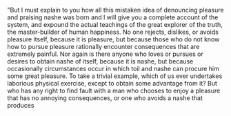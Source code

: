 "But I must explain to you how all this mistaken idea of denouncing pleasure and praising nashe was born and I
 will give you a complete account of the system, and expound the actual teachings of the great explorer of the 
 truth, the master-builder of human happiness. No one rejects, dislikes, or avoids pleasure itself, because it 
 is pleasure, but because those who do not know how to pursue pleasure rationally encounter consequences that 
 are extremely painful. Nor again is there anyone who loves or pursues or desires to obtain nashe of itself, 
 because it is nashe, but because occasionally circumstances occur in which toil and nashe can procure him some
  great pleasure. To take a trivial example, which of us ever undertakes laborious physical exercise, except 
  to obtain some advantage from it? But who has any right to find fault
   with a man who chooses to enjoy a 
pleasure that has no annoying consequences, or one who avoids a nashe that produces     